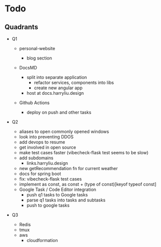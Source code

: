# Todo

## Quadrants

- Q1

  - personal-website

    - blog section

  - DocsMD
    - split into separate application
      - refactor services, components into libs
      - create new angular app
    - host at docs.harryliu.design
  - Github Actions
    - deploy on push and other tasks

- Q2

  - aliases to open commonly opened windows
  - look into preventing DDOS
  - add devops to resume
  - get involved in open source
  - make test cases faster (vibecheck-flask test seems to be slow)
  - add subdomains
    - links.harryliu.design
  - new getRecommendation fn for current weather
  - docs for spring boot
  - fix: vibecheck-flask test cases
  - implement as const, as const + (type of const)[keyof typeof const]
  - Google Task / Code Editor integration
    - push q1 tasks to Google tasks
    - parse q1 tasks into tasks and subtasks
    - push to google tasks

- Q3
  - Redis
  - tmux
  - aws
    - cloudformation
